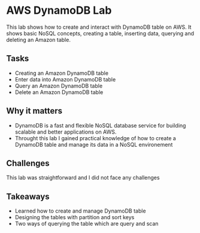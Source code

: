 # AWS DynamoDB Lab
This lab shows how to create and interact with DynamoDB table on AWS. It shows basic NoSQL concepts, creating a table, inserting data, querying and deleting an Amazon table. 

## Tasks
- Creating an Amazon DynamoDB table
- Enter data into Amazon DynamoDB table
- Query an Amazon DynamoDB table
- Delete an Amazon DynamoDB table

## Why it matters 
- DynamoDB is a fast and flexible NoSQL database service for building scalable and better applications on AWS.
- Throught this lab I gained practical knowledge of how to create a DynamoDB table and manage its data in a NoSQL environement

## Challenges 
This lab was straightforward and I did not face any challenges

## Takeaways
- Learned how to create and manage DynamoDB table
- Designing the tables with partition and sort keys
- Two ways of querying the table which are query and scan


